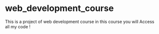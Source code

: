 # web_development_course
This is a project of web development course   in this course  you will Access  all my code !
